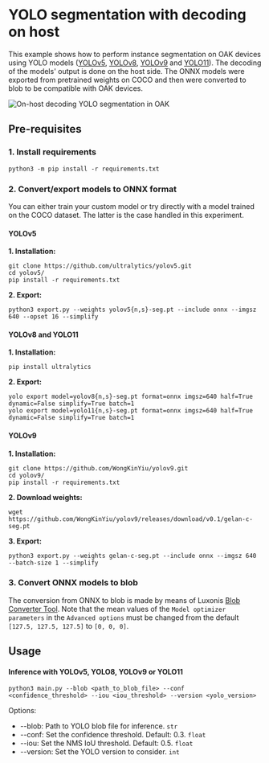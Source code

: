 # YOLO segmentation with decoding on host

This example shows how to perform instance segmentation on OAK devices using YOLO models ([YOLOv5](https://github.com/ultralytics/yolov5), [YOLOv8](https://docs.ultralytics.com/models/yolov8), [YOLOv9](https://github.com/WongKinYiu/yolov9) and [YOLO11](https://docs.ultralytics.com/models/yolo11)). The decoding of the models' output is done on the host side. The ONNX models were exported from pretrained weights on COCO and then were converted to blob to be compatible with OAK devices.

![On-host decoding YOLO segmentation in OAK](docs/oak_segmentation_example.gif)

## Pre-requisites

### 1. Install requirements

```bash=
python3 -m pip install -r requirements.txt
```

### 2. Convert/export models to ONNX format

You can either train your custom model or try directly with a model trained on the COCO dataset. The latter is the case handled in this experiment.

#### **YOLOv5**

**1. Installation:**
```bash=
git clone https://github.com/ultralytics/yolov5.git
cd yolov5/
pip install -r requirements.txt
```

**2. Export:**
```bash=
python3 export.py --weights yolov5{n,s}-seg.pt --include onnx --imgsz 640 --opset 16 --simplify
```

#### **YOLOv8** and **YOLO11**

**1. Installation:**
```bash=
pip install ultralytics
```

**2. Export:**
```bash=
yolo export model=yolov8{n,s}-seg.pt format=onnx imgsz=640 half=True dynamic=False simplify=True batch=1
yolo export model=yolo11{n,s}-seg.pt format=onnx imgsz=640 half=True dynamic=False simplify=True batch=1
```

#### **YOLOv9**

**1. Installation:**
```bash=
git clone https://github.com/WongKinYiu/yolov9.git
cd yolov9/
pip install -r requirements.txt
```

**2. Download weights:**
```bash=
wget https://github.com/WongKinYiu/yolov9/releases/download/v0.1/gelan-c-seg.pt
```

**3. Export:**
```bash=
python3 export.py --weights gelan-c-seg.pt --include onnx --imgsz 640 --batch-size 1 --simplify
```

### 3. Convert ONNX models to blob

The conversion from ONNX to blob is made by means of Luxonis [Blob Converter Tool](http://blobconverter.luxonis.com). Note that the mean values of the ``Model optimizer parameters`` in the ``Advanced options`` must be changed from the default ``[127.5, 127.5, 127.5]`` to ``[0, 0, 0]``.


## Usage

#### Inference with YOLOv5, YOLO8, YOLOv9 or YOLO11

```bash=
python3 main.py --blob <path_to_blob_file> --conf <confidence_threshold> --iou <iou_threshold> --version <yolo_version>
```

Options:
* --blob: Path to YOLO blob file for inference. ``str``
* --conf: Set the confidence threshold. Default: 0.3. ``float``
* --iou: Set the NMS IoU threshold. Default: 0.5. ``float``
* --version: Set the YOLO version to consider. ``int``
